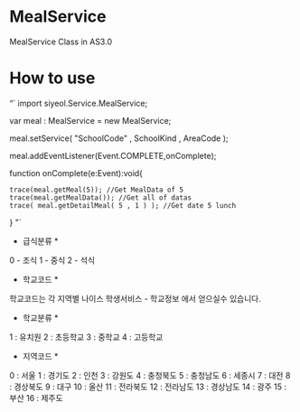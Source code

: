 MealService
===========

MealService Class in AS3.0

How to use
===========

“`
import siyeol.Service.MealService;

var meal : MealService = new MealService;

meal.setService( "SchoolCode" , SchoolKind , AreaCode );

meal.addEventListener(Event.COMPLETE,onComplete);

function onComplete(e:Event):void{
	
	trace(meal.getMeal(5)); //Get MealData of 5
	trace(meal.getMealData()); //Get all of datas
	trace( meal.getDetailMeal( 5 , 1 ) ); //Get date 5 lunch
}
"`

* 급식분류 *

0 - 조식
1 - 중식
2 - 석식

* 학교코드 *

학교코드는 각 지역별 나이스 학생서비스 - 학교정보 에서 얻으실수 있습니다.

* 학교분류 *

1 : 유치원
2 : 초등학교
3 : 중학교
4 : 고등학교

* 지역코드 *

0 : 서울
1 : 경기도
2 : 인천
3 : 강원도
4 : 충청북도
5 : 충청남도
6 : 세종시
7 : 대전
8 : 경상북도
9 : 대구
10 : 울산
11 : 전라북도
12 : 전라남도
13 : 경상남도
14 : 광주
15 : 부산
16 : 제주도
